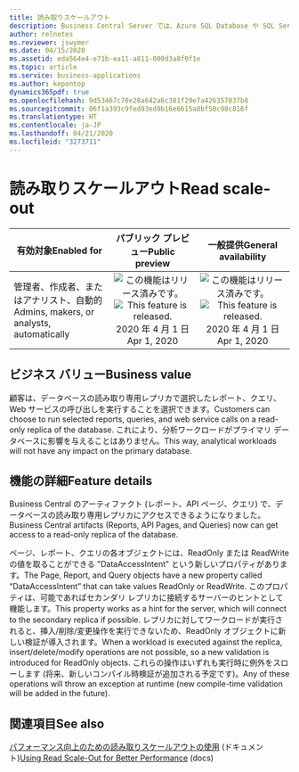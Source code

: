 ```yaml
---
title: 読み取りスケールアウト
description: Business Central Server では、Azure SQL Database や SQL Server (使用可能な場合) で読み取り専用のレプリカを使用できます。
author: relnotes
ms.reviewer: jswymer
ms.date: 04/15/2020
ms.assetid: eda564e4-e71b-ea11-a811-000d3a8f0f1e
ms.topic: article
ms.service: business-applications
ms.author: kepontop
dynamics365pdf: true
ms.openlocfilehash: 9d53467c70e28a642a6c381f29e7a426357837b8
ms.sourcegitcommit: 06f1a393c9fed93ed9b16e6615a8bf50c98c816f
ms.translationtype: HT
ms.contentlocale: ja-JP
ms.lasthandoff: 04/21/2020
ms.locfileid: "3273711"
---
```

# <a name="read-scale-out"></a><span data-ttu-id="b6618-103">読み取りスケールアウト</span><span class="sxs-lookup"><span data-stu-id="b6618-103">Read scale-out</span></span>


| <span data-ttu-id="b6618-104">有効対象</span><span class="sxs-lookup"><span data-stu-id="b6618-104">Enabled for</span></span>    |  <span data-ttu-id="b6618-105">パブリック プレビュー</span><span class="sxs-lookup"><span data-stu-id="b6618-105">Public preview</span></span> | <span data-ttu-id="b6618-106">一般提供</span><span class="sxs-lookup"><span data-stu-id="b6618-106">General availability</span></span> | 
| ---------- | :----------: |:----------: |
|<span data-ttu-id="b6618-107">管理者、作成者、またはアナリスト、自動的</span><span class="sxs-lookup"><span data-stu-id="b6618-107">Admins, makers, or analysts, automatically</span></span>|<span data-ttu-id="b6618-108">![この機能はリリース済みです。](/dynamics365-release-plan/media/green-checkmark.png "この機能はリリース済みです。")</span><span class="sxs-lookup"><span data-stu-id="b6618-108">![This feature is released.](/dynamics365-release-plan/media/green-checkmark.png "This feature is released.")</span></span> <span data-ttu-id="b6618-109">2020 年 4 月 1 日</span><span class="sxs-lookup"><span data-stu-id="b6618-109">Apr 1, 2020</span></span>| <span data-ttu-id="b6618-110">![この機能はリリース済みです。](/dynamics365-release-plan/media/green-checkmark.png "この機能はリリース済みです。")</span><span class="sxs-lookup"><span data-stu-id="b6618-110">![This feature is released.](/dynamics365-release-plan/media/green-checkmark.png "This feature is released.")</span></span> <span data-ttu-id="b6618-111">2020 年 4 月 1 日</span><span class="sxs-lookup"><span data-stu-id="b6618-111">Apr 1, 2020</span></span>|


## <a name="business-value"></a><span data-ttu-id="b6618-112">ビジネス バリュー</span><span class="sxs-lookup"><span data-stu-id="b6618-112">Business value</span></span>
<!-- bv start -->
<span data-ttu-id="b6618-113">顧客は、データベースの読み取り専用レプリカで選択したレポート、クエリ、Web サービスの呼び出しを実行することを選択できます。</span><span class="sxs-lookup"><span data-stu-id="b6618-113">Customers can choose to run selected reports, queries, and web service calls on a read-only replica of the database.</span></span> <span data-ttu-id="b6618-114">これにより、分析ワークロードがプライマリ データベースに影響を与えることはありません。</span><span class="sxs-lookup"><span data-stu-id="b6618-114">This way, analytical workloads will not have any impact on the primary database.</span></span>
<!-- bv end -->



## <a name="feature-details"></a><span data-ttu-id="b6618-115">機能の詳細</span><span class="sxs-lookup"><span data-stu-id="b6618-115">Feature details</span></span>
<!--feature detail start -->
<span data-ttu-id="b6618-116">Business Central のアーティファクト (レポート、API ページ、クエリ) で、データベースの読み取り専用レプリカにアクセスできるようになりました。</span><span class="sxs-lookup"><span data-stu-id="b6618-116">Business Central artifacts (Reports, API Pages, and Queries) now can get access to a read-only replica of the database.</span></span> 

<span data-ttu-id="b6618-117">ページ、レポート、クエリの各オブジェクトには、ReadOnly または ReadWrite の値を取ることができる "DataAccessIntent" という新しいプロパティがあります。</span><span class="sxs-lookup"><span data-stu-id="b6618-117">The Page, Report, and Query objects have a new property called “DataAccessIntent” that can take values ReadOnly or ReadWrite.</span></span> <span data-ttu-id="b6618-118">このプロパティは、可能であればセカンダリ レプリカに接続するサーバーのヒントとして機能します。</span><span class="sxs-lookup"><span data-stu-id="b6618-118">This property works as a hint for the server, which will connect to the secondary replica if possible.</span></span> <span data-ttu-id="b6618-119">レプリカに対してワークロードが実行されると、挿入/削除/変更操作を実行できないため、ReadOnly オブジェクトに新しい検証が導入されます。</span><span class="sxs-lookup"><span data-stu-id="b6618-119">When a workload is executed against the replica, insert/delete/modify operations are not possible, so a new validation is introduced for ReadOnly objects.</span></span> <span data-ttu-id="b6618-120">これらの操作はいずれも実行時に例外をスローします (将来、新しいコンパイル時検証が追加される予定です)。</span><span class="sxs-lookup"><span data-stu-id="b6618-120">Any of these operations will throw an exception at runtime (new compile-time validation will be added in the future).</span></span>
<!--feature detail end -->










## <a name="see-also"></a><span data-ttu-id="b6618-121">関連項目</span><span class="sxs-lookup"><span data-stu-id="b6618-121">See also</span></span>

<!--docs start-->
<span data-ttu-id="b6618-122">[パフォーマンス向上のための読み取りスケールアウトの使用](https://docs.microsoft.com/dynamics365/business-central/dev-itpro/administration/database-read-scale-out-overview) (ドキュメント)</span><span class="sxs-lookup"><span data-stu-id="b6618-122">[Using Read Scale-Out for Better Performance](https://docs.microsoft.com/dynamics365/business-central/dev-itpro/administration/database-read-scale-out-overview) (docs)</span></span>
<!--docs end-->
